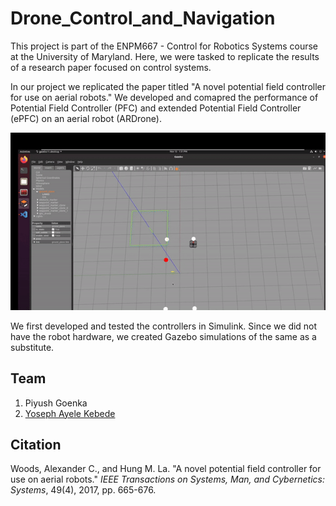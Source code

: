# Drone_Control_and_Navigation

This project is part of the ENPM667 - Control for Robotics Systems course at the University of Maryland. Here, we were tasked to replicate the results of a research paper focused on control systems.

In our project we replicated the paper titled "A novel potential field controller for use on aerial robots." We developed and comapred the performance of Potential Field Controller (PFC) and extended Potential Field Controller (ePFC) on an aerial robot (ARDrone).


![GIF Example](https://github.com/piyush-g0enka/Drone_Control_and_Navigation/blob/main/simulation_videos/epfc.gif)

We first developed and tested the controllers in Simulink. Since we did not have the robot hardware, we created Gazebo simulations of the same as a substitute.


## Team
1. Piyush Goenka
2. [Yoseph Ayele Kebede](https://github.com/jossiayke)
   
## Citation

Woods, Alexander C., and Hung M. La. "A novel potential field controller for use on aerial robots." *IEEE Transactions on Systems, Man, and Cybernetics: Systems*, 49(4), 2017, pp. 665-676.
